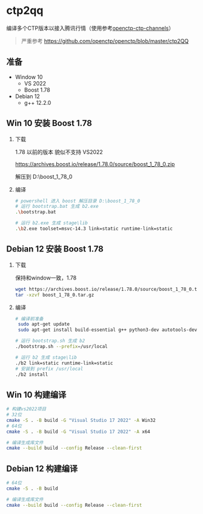 # ctp2qq

编译多个CTP版本以接入腾讯行情（使用参考[openctp-ctp-channels](https://github.com/Jedore/openctp-ctp-channels)）

> 严重参考 https://github.com/openctp/openctp/blob/master/ctp2QQ

## 准备

- Window 10
    - VS 2022
    - Boost 1.78
- Debian 12
    - g++ 12.2.0

## Win 10 安装 Boost 1.78

1. 下载

   1.78 以前的版本 貌似不支持 VS2022

   https://archives.boost.io/release/1.78.0/source/boost_1_78_0.zip

   解压到 D:\boost_1_78_0

2. 编译

    ```bash 
    # powershell 进入 boost 解压目录 D:\boost_1_78_0
    # 运行 bootstrap.bat 生成 b2.exe
    .\bootstrap.bat
   
    # 运行 b2.exe 生成 stage\lib
    .\b2.exe toolset=msvc-14.3 link=static runtime-link=static
    ```

## Debian 12 安装 Boost 1.78

1. 下载

   保持和window一致，1.78

    ```bash
    wget https://archives.boost.io/release/1.78.0/source/boost_1_78_0.tar.gz
    tar -xzvf boost_1_78_0.tar.gz 
    ```

2. 编译

    ```bash 
    # 编译前准备
     sudo apt-get update
     sudo apt-get install build-essential g++ python3-dev autotools-dev libicu-dev libbz2-dev
   
    # 运行 bootstrap.sh 生成 b2
    ./bootstrap.sh --prefix=/usr/local
   
    # 运行 b2 生成 stage\lib
    ./b2 link=static runtime-link=static
    # 安装到 prefix /usr/local
    ./b2 install
    ```

## Win 10 构建编译

```bash
# 构建vs2022项目
# 32位
cmake -S . -B build -G "Visual Studio 17 2022" -A Win32
# 64位
cmake -S . -B build -G "Visual Studio 17 2022" -A x64

# 编译生成库文件
cmake --build build --config Release --clean-first
```

## Debian 12 构建编译

```bash
# 64位
cmake -S . -B build

# 编译生成库文件
cmake --build build --config Release --clean-first
```
